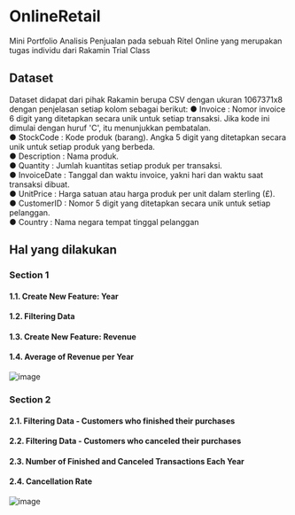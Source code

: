 # OnlineRetail
Mini Portfolio Analisis Penjualan pada sebuah Ritel Online yang merupakan tugas individu dari Rakamin Trial Class

## Dataset
Dataset didapat dari pihak Rakamin berupa CSV dengan ukuran 1067371x8 dengan penjelasan setiap kolom sebagai berikut:
● Invoice : Nomor invoice 6 digit yang ditetapkan secara unik untuk setiap transaksi. Jika kode ini dimulai dengan huruf 'C', itu menunjukkan pembatalan. <br>
● StockCode : Kode produk (barang). Angka 5 digit yang ditetapkan secara unik untuk setiap produk yang berbeda. <br>
● Description : Nama produk. <br>
● Quantity : Jumlah kuantitas setiap produk per transaksi. <br>
● InvoiceDate : Tanggal dan waktu invoice, yakni hari dan waktu saat transaksi dibuat. <br>
● UnitPrice : Harga satuan atau harga produk per unit dalam sterling (£). <br>
● CustomerID : Nomor 5 digit yang ditetapkan secara unik untuk setiap pelanggan. <br>
● Country : Nama negara tempat tinggal pelanggan <br>

## Hal yang dilakukan
### Section 1
#### 1.1. Create New Feature: Year
#### 1.2. Filtering Data
#### 1.3. Create New Feature: Revenue
#### 1.4. Average of Revenue per Year
![image](https://user-images.githubusercontent.com/57952404/148207783-c4b18d91-8072-40f5-b569-788279712b21.png)
<br>
### Section 2
#### 2.1. Filtering Data - Customers who finished their purchases
#### 2.2. Filtering Data - Customers who canceled their purchases
#### 2.3. Number of Finished and Canceled Transactions Each Year
#### 2.4. Cancellation Rate
![image](https://user-images.githubusercontent.com/57952404/148207825-cb58444d-ea87-4196-9b9e-e4232f2060e3.png)

